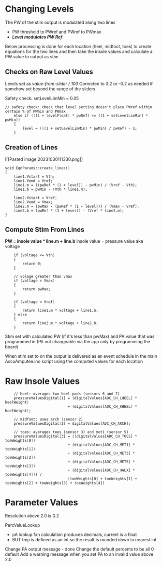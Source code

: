 # Changing Levels
The PW of the stim output is modulated along two lines
- PW threshold to PWref and PWref to PWmax
- ***Level modulates PW Ref***

Below processing is done for each location (heel, midfoot, toes) to create equations for the two lines and then take the insole values and calculate a PW value to output as stim

## Checks on Raw Level Values
Levels set as *value-from-slider / 100*
Corrected to 0.2 or -0.2 as needed if somehow set beyond the range of the sliders 

Safety check: setLevelLimMin = 0.05
```
// safety check: check that level setting doesn't place PWref within certain % of PWmin and PWmax
    else if (((1 + levelFloat) * pwRef) <= ((1 + setLevelLimMin) * pwMin))
    {
        level = (((1 + setLevelLimMin) * pwMin) / pwRef) - 1;
    }   
```

## Creation of Lines
![[Pasted image 20231030111330.png]]

```
void EqnParams::create_lines()
{
    line1.Vstart = Vth;
    line1.Vend = Vref;
    line1.m = ((pwRef * (1 + level)) - pwMin) / (Vref - Vth);
    line1.b = pwMin - (Vth * line1.m);

    line2.Vstart = Vref;
    line2.Vend = Vmax;
    line2.m = (pwMax - (pwRef * (1 + level))) / (Vmax - Vref);
    line2.b = (pwRef * (1 + level)) - (Vref * line2.m);
}
```

## Compute Stim From Lines
**PW = insole value * line.m + line.b**
insole value = pressure value aka voltage
```
    if (voltage <= Vth)
    {
        return 0;
    }

    // volage greater than vmax
    if (voltage > Vmax)
    {
        return pwMax;
    }

    if (voltage < Vref)
    {
        return line1.m * voltage + line1.b;
    } else
    {
        return line2.m * voltage + line2.b;
    }
```


Stim set with calculated PW (if it's less than pwMax) and PA value that was programmed in (PA not changeable via the app only by programming the board)

When stim set to on the output is delivered as an event schedule in the main AscuAmputee.ino script using the computed values for each location  

# Raw Insole Values
```
    // heel: averages two heel pads (sensors 6 and 7)
    pressureValuesDigital[1] = (digitalValues[ADC_CH_LHEEL] * heelWeight) 
                             + (digitalValues[ADC_CH_RHEEL] * heelWeight);

    // midfoot: uses arch (sensor 2)
    pressureValuesDigital[2] = digitalValues[ADC_CH_ARCH];

    // toes: averages toes (sensor 3) and met1 (sensor 5)
    pressureValuesDigital[3] = ((digitalValues[ADC_CH_TOES] * toeWeights[0])
                             + (digitalValues[ADC_CH_MET1] * toeWeights[1])
                             + (digitalValues[ADC_CH_MET3] * toeWeights[2])
                             + (digitalValues[ADC_CH_MET5] * toeWeights[3])
                             + (digitalValues[ADC_CH_HALX] * toeWeights[4])) / 
                             (toeWeights[0] + toeWeights[1] + toeWeights[2] + toeWeights[3] + toeWeights[4])
```



# Parameter Values
Resolution above 2.0 is 0.2

PercValueLookup
- pA lookup fxn calculation produces decimals, current is a float
- BUT tmp is defined as an int so the result is rounded down to nearest int


Change PA output message - done
Change the default percents to be all 0 default
Add a warning message when you set PA to an invalid value above 2.0 